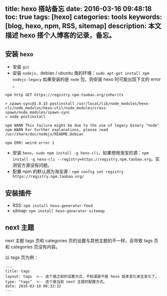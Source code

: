title: hexo 搭站备忘
date: 2016-03-16 09:48:18
toc: true
tags: [hexo]
categories: tools
keywords: [blog, hexo, npm, RSS, sitemap]
description: 本文描述 hexo 搭个人博客的记录，备忘。
---

## 安装 `hexo`

* 安装 `git`
* 安装 `nodejs`，debian / ubuntu 类的环境：`sudo apt-get install npm nodejs-legacy`
如果安装的是 `node` 包，则安装 hexo 时可能出现下文的 error 。

```
npm http GET https://registry.npm.taobao.org/inherits

> spawn-sync@1.0.15 postinstall /usr/local/lib/node_modules/hexo-cli/node_modules/hexo-util/node_modules/cross-spawn/node_modules/spawn-sync
> node postinstall

npm WARN This failure might be due to the use of legacy binary "node"
npm WARN For further explanations, please read
/usr/share/doc/nodejs/README.Debian

npm ERR! weird error 1
```

<!--more-->

* 安装 `hexo`，`sudo npm install -g hexo-cli`，如果想用淘宝的源：`npm install -g hexo-cli --registry=https://registry.npm.taobao.org`。实测官方源没有问题。
* 配置 npm 的默认源为淘宝源：`npm config set registry https://registry.npm.taobao.org/`

<!--more-->

## 安装插件

* RSS: `npm install hexo-generator-feed`
* sitmap: `npm install hexo-generator-sitemap`

## next 主题

next 主题 tags 页和 categories 页的设置与其他主题的不一样，会导致 tags 页和 categories 页没有内容。

以 tags 页为例：

```
---
title: tags
layout: tags  <-- 这个是之前的设置方式，不知道是不是 hexo 版本变化发生变化了。
type: "tags"  <-- 这个是当前 next 主题的配置方式。
date: 2016-03-18 00:32:32
---
```

